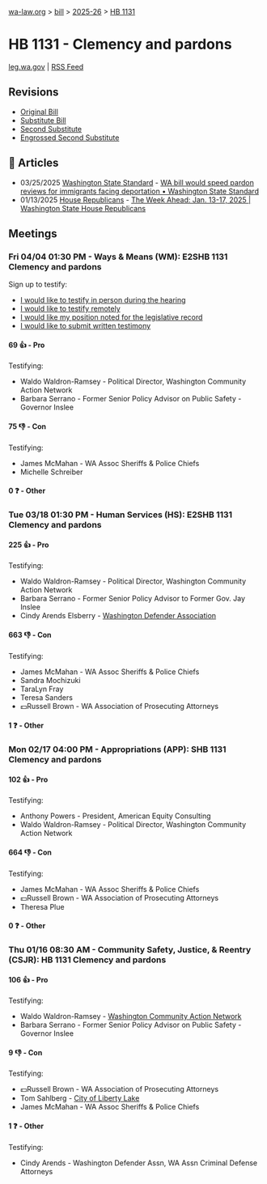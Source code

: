[wa-law.org](/) > [bill](/bill/) > [2025-26](/bill/2025-26/) > [HB 1131](/bill/2025-26/hb/1131/)

# HB 1131 - Clemency and pardons
[leg.wa.gov](https://app.leg.wa.gov/billsummary?BillNumber=1131&Year=2025&Initiative=false) | [RSS Feed](./rss.xml)

## Revisions
* [Original Bill](1/)
* [Substitute Bill](S/)
* [Second Substitute](S2/)
* [Engrossed Second Substitute](S2.E/)

## 📰 Articles
* 03/25/2025 [Washington State Standard](/org/washington_state_standard/) - [WA bill would speed pardon reviews for immigrants facing deportation • Washington State Standard](https://washingtonstatestandard.com/2025/03/25/washington-bill-would-speed-up-pardon-reviews-for-immigrants-facing-deportation/#:~:text=House%20Bill%201131)
* 01/13/2025 [House Republicans](/org/house_republicans/) - [The Week Ahead: Jan. 13-17, 2025 | Washington State House Republicans](https://houserepublicans.wa.gov/week/the-week-ahead-jan-13-17-2025/#:~:text=HB%201131)

## Meetings
### Fri 04/04 01:30 PM - Ways & Means (WM): E2SHB 1131 Clemency and pardons
Sign up to testify:
* [I would like to testify in person during the hearing](https://app.leg.wa.gov/csi/Testifier/Add?chamber=House&mId=33216&aId=166781&caId=26828&tId=1)
* [I would like to testify remotely](https://app.leg.wa.gov/csi/Testifier/Add?chamber=House&mId=33216&aId=166781&caId=26828&tId=2)
* [I would like my position noted for the legislative record](https://app.leg.wa.gov/csi/Testifier/Add?chamber=House&mId=33216&aId=166781&caId=26828&tId=3)
* [I would like to submit written testimony](https://app.leg.wa.gov/csi/Testifier/Add?chamber=House&mId=33216&aId=166781&caId=26828&tId=4)

#### 69 👍 - Pro
Testifying:
* Waldo Waldron-Ramsey - Political Director, Washington Community Action Network
* Barbara Serrano - Former Senior Policy Advisor on Public Safety - Governor Inslee

#### 75 👎 - Con
Testifying:
* James McMahan - WA Assoc Sheriffs & Police Chiefs
* Michelle Schreiber

#### 0 ❓ - Other

### Tue 03/18 01:30 PM - Human Services (HS): E2SHB 1131 Clemency and pardons
#### 225 👍 - Pro
Testifying:
* Waldo Waldron-Ramsey - Political Director, Washington Community Action Network
* Barbara Serrano - Former Senior Policy Advisor to Former Gov. Jay Inslee
* Cindy Arends Elsberry - [Washington Defender Association](/org/washington_defender_association/)

#### 663 👎 - Con
Testifying:
* James McMahan - WA Assoc Sheriffs & Police Chiefs
* Sandra Mochizuki
* TaraLyn Fray
* Teresa Sanders
* 💵Russell Brown - WA Association of Prosecuting Attorneys

#### 1 ❓ - Other

### Mon 02/17 04:00 PM - Appropriations (APP): SHB 1131 Clemency and pardons
#### 102 👍 - Pro
Testifying:
* Anthony Powers - President, American Equity Consulting
* Waldo Waldron-Ramsey - Political Director, Washington Community Action Network

#### 664 👎 - Con
Testifying:
* James McMahan - WA Assoc Sheriffs & Police Chiefs
* 💵Russell Brown - WA Association of Prosecuting Attorneys
* Theresa Plue

#### 0 ❓ - Other

### Thu 01/16 08:30 AM - Community Safety, Justice, & Reentry (CSJR): HB 1131 Clemency and pardons
#### 106 👍 - Pro
Testifying:
* Waldo Waldron-Ramsey - [Washington Community Action Network](/org/washington_community_action_network/)
* Barbara Serrano - Former Senior Policy Advisor on Public Safety - Governor Inslee

#### 9 👎 - Con
Testifying:
* 💵Russell Brown - WA Association of Prosecuting Attorneys
* Tom Sahlberg - [City of Liberty Lake](/org/city_of_liberty_lake/)
* James McMahan - WA Assoc Sheriffs & Police Chiefs

#### 1 ❓ - Other
Testifying:
* Cindy Arends - Washington Defender Assn, WA Assn Criminal Defense Attorneys
